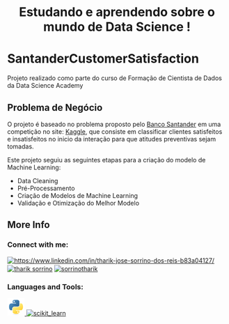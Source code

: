 <h1 align="center">Estudando e aprendendo sobre o mundo de Data Science !</h1>

# SantanderCustomerSatisfaction

Projeto realizado como parte do curso de Formação de Cientista de Dados da Data Science Academy


## Problema de Negócio

O projeto é baseado no problema proposto pelo [Banco Santander](https://www.santanderbank.com/home) em uma competição no site: [Kaggle](https://www.kaggle.com/competitions/santander-customer-satisfaction), que consiste em classificar clientes satisfeitos e insatisfeitos
no inicio da interação para que atitudes preventivas sejam tomadas. 

Este projeto seguiu as seguintes etapas para a criação do modelo de Machine Learning:

- Data Cleaning
- Pré-Processamento
- Criação de Modelos de Machine Learning
- Validação e Otimização do Melhor Modelo



## More Info

<h3 align="left">Connect with me:</h3>
<p align="left">
<a href="https://www.linkedin.com/in/tharik-jose-sorrino-dos-reis-b83a04127/" target="blank"><img align="center" src="https://raw.githubusercontent.com/rahuldkjain/github-profile-readme-generator/master/src/images/icons/Social/linked-in-alt.svg" alt="https://www.linkedin.com/in/tharik-jose-sorrino-dos-reis-b83a04127/" height="30" width="40" /></a>
<a href="https://kaggle.com/thariksorrino" target="blank"><img align="center" src="https://raw.githubusercontent.com/rahuldkjain/github-profile-readme-generator/master/src/images/icons/Social/kaggle.svg" alt="tharik sorrino" height="30" width="40" /></a>
<a href="https://www.hackerrank.com/sorrinotharik" target="blank"><img align="center" src="https://raw.githubusercontent.com/rahuldkjain/github-profile-readme-generator/master/src/images/icons/Social/hackerrank.svg" alt="sorrinotharik" height="30" width="40" /></a>
</p>

<h3 align="left">Languages and Tools:</h3>
<p align="left"> <a href="https://www.python.org" target="_blank" rel="noreferrer"> <img src="https://raw.githubusercontent.com/devicons/devicon/master/icons/python/python-original.svg" alt="python" width="40" height="40"/> </a> <a href="https://scikit-learn.org/" target="_blank" rel="noreferrer"> <img src="https://upload.wikimedia.org/wikipedia/commons/0/05/Scikit_learn_logo_small.svg" alt="scikit_learn" width="40" height="40"/> </a> </p>

